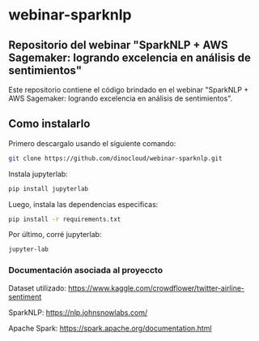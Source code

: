 # webinar-sparknlp
## Repositorio del webinar "SparkNLP + AWS Sagemaker: logrando excelencia en análisis de sentimientos"

Este repositorio contiene el código brindado en el webinar "SparkNLP + AWS Sagemaker: logrando excelencia en análisis de sentimientos". 

## Como instalarlo

Primero descargalo usando el siguiente comando: 

```bash
git clone https://github.com/dinocloud/webinar-sparknlp.git
```

Instala jupyterlab:

```bash
pip install jupyterlab

```

Luego, instala las dependencias especificas:

```bash
pip install -r requirements.txt
```
Por último, corré jupyterlab:

```bash
jupyter-lab
```


### Documentación asociada al proyeccto

Dataset utilizado: https://www.kaggle.com/crowdflower/twitter-airline-sentiment

SparkNLP: https://nlp.johnsnowlabs.com/

Apache Spark: https://spark.apache.org/documentation.html
